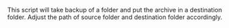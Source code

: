 
This script will take backup of a folder and put the archive in a destination folder.
Adjust the path of source folder and destination folder accordingly. 
